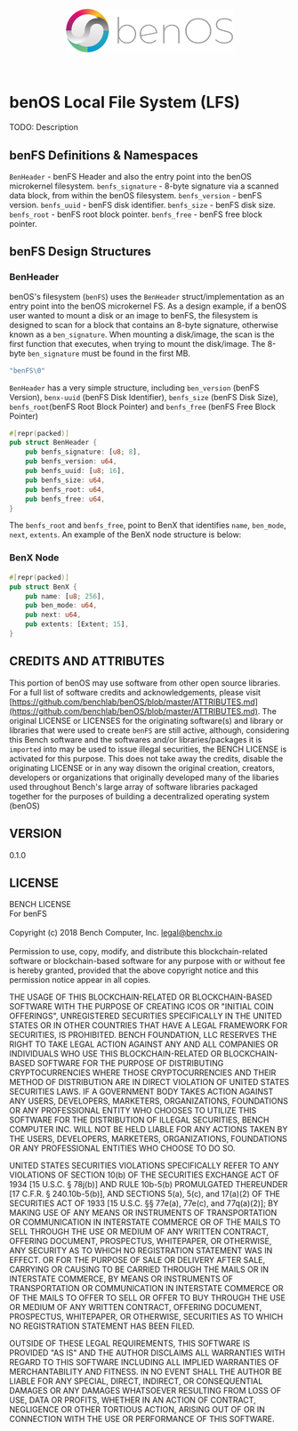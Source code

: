 <p align="center">
  <img src="https://github.com/benchlab/benchx-media/raw/master/benos-logo.png" width="300px" alt="benOS Logo"/>
</p> <br>

# benOS Local File System (LFS)
TODO: Description

## benFS Definitions & Namespaces

`BenHeader` - benFS Header and also the entry point into the benOS microkernel filesystem.
`benfs_signature` - 8-byte signature via a scanned data block, from within the benOS filesystem.
`benfs_version` - benFS version.
`benfs_uuid` - benFS disk identifier.
`benfs_size` - benFS disk size.
`benfs_root` - benFS root block pointer.
`benfs_free` - benFS free block pointer.

## benFS Design Structures

### BenHeader
benOS's filesystem (`benFS`) uses the `BenHeader` struct/implementation as an entry point into the benOS microkernel FS. As a design example, if a benOS user wanted to mount a disk or an image to benFS, the filesystem is designed to scan for a block that contains an 8-byte signature, otherwise known as a `ben_signature`. When mounting a disk/image, the scan is the first function that executes, when trying to mount the disk/image. The 8-byte `ben_signature` must be found in the first MB. 

```rust
"benFS\0"
```

`BenHeader` has a very simple structure, including `ben_version` (benFS Version), `benx-uuid` (benFS Disk Identifier), `benfs_size` (benFS Disk Size), `benfs_root`(benFS Root Block Pointer) and `benfs_free` (benFS Free Block Pointer)

```rust
#[repr(packed)]
pub struct BenHeader {
    pub benfs_signature: [u8; 8],
    pub benfs_version: u64,
    pub benfs_uuid: [u8; 16],
    pub benfs_size: u64,
    pub benfs_root: u64,
    pub benfs_free: u64,
}
```

The `benfs_root` and `benfs_free`, point to BenX that identifies `name`, `ben_mode`, `next`, `extents`. An example of the BenX node structure is below: 


### BenX Node

```rust
#[repr(packed)]
pub struct BenX {
    pub name: [u8; 256],
    pub ben_mode: u64,
    pub next: u64,
    pub extents: [Extent; 15],
}
```

## CREDITS AND ATTRIBUTES
This portion of benOS may use software from other open source libraries. For a full list of software credits and acknowledgements, please visit [https://github.com/benchlab/benOS/blob/master/ATTRIBUTES.md](https://github.com/benchlab/benOS/blob/master/ATTRIBUTES.md).
The original LICENSE or LICENSES for the originating software(s) and library or libraries that were used to create `benFS` are still active, although, considering this Bench software and the softwares and/or libraries/packages it is `imported` into may be used to issue illegal securities, the BENCH LICENSE is activated for this purpose. This does not take away the credits, disable the originating LICENSE or in any way disown the original creation, creators, developers or organizations that originally developed many of the libaries used throughout Bench's large array of software libraries packaged together for the purposes of building a decentralized operating system (benOS)

## VERSION
0.1.0

## LICENSE
BENCH LICENSE<br>
For benFS
<br><br>
Copyright (c) 2018 Bench Computer, Inc. <legal@benchx.io>
<br><br>
Permission to use, copy, modify, and distribute this blockchain-related
software or blockchain-based software for any purpose with or without 
fee is hereby granted, provided that the above copyright notice and this 
permission notice appear in all copies.

THE USAGE OF THIS BLOCKCHAIN-RELATED OR BLOCKCHAIN-BASED SOFTWARE WITH THE
PURPOSE OF CREATING ICOS OR "INITIAL COIN OFFERINGS", UNREGISTERED SECURITIES 
SPECIFICALLY IN THE UNITED STATES OR IN OTHER COUNTRIES THAT HAVE A LEGAL 
FRAMEWORK FOR SECURITIES, IS PROHIBITED. BENCH FOUNDATION, LLC RESERVES THE 
RIGHT TO TAKE LEGAL ACTION AGAINST ANY AND ALL COMPANIES OR INDIVIDUALS WHO
USE THIS BLOCKCHAIN-RELATED OR BLOCKCHAIN-BASED SOFTWARE FOR THE PURPOSE OF 
DISTRIBUTING CRYPTOCURRENCIES WHERE THOSE CRYPTOCURRENCIES AND THEIR METHOD
OF DISTRIBUTION ARE IN DIRECT VIOLATION OF UNITED STATES SECURITIES LAWS. 
IF A GOVERNMENT BODY TAKES ACTION AGAINST ANY USERS, DEVELOPERS, MARKETERS,
ORGANIZATIONS, FOUNDATIONS OR ANY PROFESSIONAL ENTITY WHO CHOOSES TO UTILIZE
THIS SOFTWARE FOR THE DISTRIBUTION OF ILLEGAL SECURITIES, BENCH COMPUTER INC.
WILL NOT BE HELD LIABLE FOR ANY ACTIONS TAKEN BY THE USERS, DEVELOPERS, MARKETERS,
ORGANIZATIONS, FOUNDATIONS OR ANY PROFESSIONAL ENTITIES WHO CHOOSE TO DO SO.

UNITED STATES SECURITIES VIOLATIONS SPECIFICALLY REFER TO ANY VIOLATIONS OF
SECTION 10(b) OF THE SECURITIES EXCHANGE ACT OF 1934 [15 U.S.C. § 78j(b)] AND
RULE 10b-5(b) PROMULGATED THEREUNDER [17 C.F.R. § 240.10b-5(b)], AND
SECTIONS 5(a), 5(c), and 17(a)(2) OF THE SECURITIES ACT OF 1933 [15 U.S.C.
§§ 77e(a), 77e(c), and 77q(a)(2)]; BY MAKING USE OF ANY MEANS OR INSTRUMENTS
OF TRANSPORTATION OR COMMUNICATION IN INTERSTATE COMMERCE OR OF THE MAILS TO
SELL THROUGH THE USE OR MEDIUM OF ANY WRITTEN CONTRACT, OFFERING DOCUMENT,
PROSPECTUS, WHITEPAPER, OR OTHERWISE, ANY SECURITY AS TO WHICH NO REGISTRATION
STATEMENT WAS IN EFFECT. OR FOR THE PURPOSE OF SALE OR DELIVERY AFTER SALE,
CARRYING OR CAUSING TO BE CARRIED THROUGH THE MAILS OR IN INTERSTATE COMMERCE,
BY MEANS OR INSTRUMENTS OF TRANSPORTATION OR COMMUNICATION IN INTERSTATE
COMMERCE OR OF THE MAILS TO OFFER TO SELL OR OFFER TO BUY THROUGH THE USE OR 
MEDIUM OF ANY WRITTEN CONTRACT, OFFERING DOCUMENT, PROSPECTUS, WHITEPAPER,
OR OTHERWISE, SECURITIES AS TO WHICH NO REGISTRATION STATEMENT HAS BEEN FILED.

OUTSIDE OF THESE LEGAL REQUIREMENTS, THIS SOFTWARE IS PROVIDED "AS IS" AND 
THE AUTHOR DISCLAIMS ALL WARRANTIES WITH REGARD TO THIS SOFTWARE INCLUDING 
ALL IMPLIED WARRANTIES OF MERCHANTABILITY AND FITNESS. IN NO EVENT SHALL 
THE AUTHOR BE LIABLE FOR ANY SPECIAL, DIRECT, INDIRECT, OR CONSEQUENTIAL 
DAMAGES OR ANY DAMAGES WHATSOEVER RESULTING FROM LOSS OF USE, DATA OR PROFITS, 
WHETHER IN AN ACTION OF CONTRACT, NEGLIGENCE OR OTHER TORTIOUS ACTION, 
ARISING OUT OF OR IN CONNECTION WITH THE USE OR PERFORMANCE OF THIS SOFTWARE.
